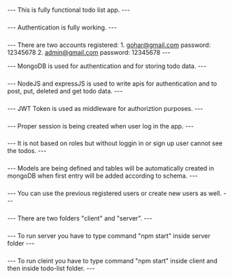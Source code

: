 ###
--- This is fully functional todo list app. ---
###
--- Authentication is fully working. ---
###
--- There are two accounts registered:
    1. gohar@gmail.com
       password: 12345678
    2. admin@gmail.com
       password: 12345678 ---

--- MongoDB is used for authentication and for storing todo data. ---
###
--- NodeJS and expressJS is used to write apis for authentication and to post, put, deleted and get todo data. ---
###
--- JWT Token is used as middleware for authoriztion purposes. ---
###
--- Proper session is being created when user log in the app. ---
###
--- It is not based on roles but without loggin in or sign up user cannot see the todos. ---
###
--- Models are being defined and tables will be automatically created in mongoDB when first entry will be added according to schema. ---
###
--- You can use the previous registered users or create new users as well. ---
###
--- There are two folders "client" and "server". ---
###
--- To run server you have to type command "npm start" inside server folder --- 
###
--- To run cleint you have to type command "npm start" inside client and then inside todo-list folder. ---
